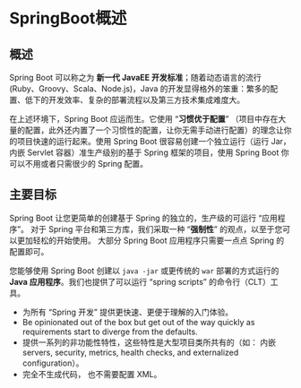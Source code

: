 # SpringBoot概述

## 概述

Spring Boot 可以称之为 **新一代 JavaEE 开发标准**；随着动态语言的流行 (Ruby、Groovy、Scala、Node.js)，Java 的开发显得格外的笨重：繁多的配置、低下的开发效率、复杂的部署流程以及第三方技术集成难度大。

在上述环境下，Spring Boot 应运而生。它使用 “**习惯优于配置**” （项目中存在大量的配置，此外还内置了一个习惯性的配置，让你无需手动进行配置）的理念让你的项目快速的运行起来。使用 Spring Boot 很容易创建一个独立运行（运行 Jar，内嵌 Servlet 容器）准生产级别的基于 Spring 框架的项目，使用 Spring Boot 你可以不用或者只需很少的 Spring 配置。

## 主要目标

Spring Boot 让您更简单的创建基于 Spring 的独立的，生产级的可运行 “应用程序”。 对于 Spring 平台和第三方库，我们采取一种 “**强制性**” 的观点，以至于您可以更加轻松的开始使用。 大部分 Spring Boot 应用程序只需要一点点 Spring 的配置即可。

您能够使用 Spring Boot 创建以 `java -jar` 或更传统的 `war` 部署的方式运行的 **Java 应用程序**。我们也提供了可以运行 “spring scripts” 的命令行（CLT）工具。

- 为所有 “Spring 开发” 提供更快速、更便于理解的入门体验。
- Be opinionated out of the box but get out of the way quickly as requirements start to diverge from the defaults.
- 提供一系列的非功能性特性，这些特性是大型项目类所共有的（如： 内嵌 servers, security, metrics, health checks, and externalized configuration）。
- 完全不生成代码， 也不需要配置 XML。